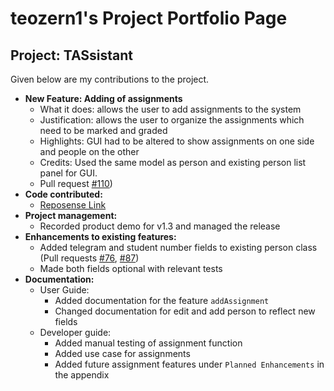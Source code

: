 # teozern1's Project Portfolio Page
## Project: TASsistant

Given below are my contributions to the project.
- **New Feature: Adding of assignments**
  - What it does: allows the user to add assignments to the system
  - Justification: allows the user to organize the assignments which need to be marked and graded
  - Highlights: GUI had to be altered to show assignments on one side and people on the other
  - Credits: Used the same model as person and existing person list panel for GUI.
  - Pull request [\#110](https://github.com/AY2324S1-CS2103T-F12-3/tp/pull/110))
- **Code contributed:**
  - [Reposense Link](https://nus-cs2103-ay2324s1.github.io/tp-dashboard/?search=zern&sort=groupTitle&sortWithin=title&timeframe=commit&mergegroup=&groupSelect=groupByRepos&breakdown=true&checkedFileTypes=docs~functional-code~test-code&since=2023-09-22&tabOpen=true&tabType=zoom&zA=teozern1&zR=AY2324S1-CS2103T-F12-3%2Ftp%5Bmaster%5D&zACS=169.92857142857142&zS=2023-09-22&zFS=zern&zU=2023-11-11&zMG=false&zFTF=commit&zFGS=groupByRepos&zFR=false)
- **Project management:**
  - Recorded product demo for v1.3 and managed the release
- **Enhancements to existing features:**
  - Added telegram and student number fields to existing person class (Pull requests [\#76](https://github.com/AY2324S1-CS2103T-F12-3/tp/pull/76),
  [\#87](https://github.com/AY2324S1-CS2103T-F12-3/tp/pull/87))
  - Made both fields optional with relevant tests
- **Documentation:**
  - User Guide:
    - Added documentation for the feature `addAssignment`
    - Changed documentation for edit and add person to reflect new fields
  - Developer guide:
    - Added manual testing of assignment function
    - Added use case for assignments
    - Added future assignment features under `Planned Enhancements` in the appendix
